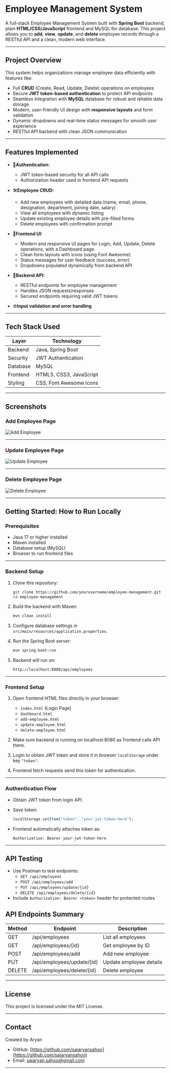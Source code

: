 
# Employee Management System

A full-stack Employee Management System built with **Spring Boot** backend, plain **HTML/CSS/JavaScript** frontend and MySQL for database. This project allows you to **add**, **view**, **update**, and **delete** employee records through a RESTful API and a clean, modern web interface.

---

## Project Overview

This system helps organizations manage employee data efficiently with features like:

- Full **CRUD** (Create, Read, Update, Delete) operations on employees
- Secure **JWT token-based authentication** to protect API endpoints
- Seamless integration with **MySQL** database for robust and reliable data storage.
- Modern, user-friendly UI design with **responsive layouts** and form validation
- Dynamic dropdowns and real-time status messages for smooth user experience
- RESTful API backend with clean JSON communication

---

## Features Implemented

- 🔐**Authentication:**
  - JWT token-based security for all API calls
  - Authorization header used in frontend API requests

- 🛠️**Employee CRUD:**
  - Add new employees with detailed data (name, email, phone, designation, department, joining date, salary)
  - View all employees with dynamic listing
  - Update existing employee details with pre-filled forms
  - Delete employees with confirmation prompt

- 🎨**Frontend UI:**
  - Modern and responsive UI pages for Login, Add, Update, Delete operations, with a Dashboard page.
  - Clean form layouts with icons (using Font Awesome)
  - Status messages for user feedback (success, error)
  - Dropdowns populated dynamically from backend API

- 🧩**Backend API:**
  - RESTful endpoints for employee management
  - Handles JSON requests/responses
  - Secured endpoints requiring valid JWT tokens

- ⚙️**Input validation and error handling**

---

## Tech Stack Used

| Layer          | Technology               |
|----------------|--------------------------|
| Backend        | Java, Spring Boot        |
| Security       | JWT Authentication       |
| Database       | MySQL                    |
| Frontend       | HTML5, CSS3, JavaScript  |
| Styling        | CSS, Font Awesome icons  |

---

## Screenshots

### Add Employee Page

![Add Employee](screenshots/add-employee.png)

---

### Update Employee Page

![Update Employee](screenshots/update-employee.png)

---

### Delete Employee Page

![Delete Employee](screenshots/delete-employee.png)

---

## Getting Started: How to Run Locally

### Prerequisites

- Java 17 or higher installed
- Maven installed
- Database setup (MySQL)
- Browser to run frontend files

---

### Backend Setup

1. Clone this repository:

   ```bash
   git clone https://github.com/yourusername/employee-management.git
   cd employee-management
   ```

2. Build the backend with Maven:

   ```bash
   mvn clean install
   ```

3. Configure database settings in `src/main/resources/application.properties`.

4. Run the Spring Boot server:

   ```bash
   mvn spring-boot:run
   ```

5. Backend will run on:

   ```
   http://localhost:8080/api/employees
   ```

---

### Frontend Setup

1. Open frontend HTML files directly in your browser:

   - `index.html` (Login Page)
   - `dashboard.html`
   - `add-employee.html`
   - `update-employee.html`
   - `delete-employee.html`

2. Make sure backend is running on localhost:8080 as frontend calls API there.

3. Login to obtain JWT token and store it in browser `localStorage` under key `"token"`.

4. Frontend fetch requests send this token for authentication.

---

### Authentication Flow

- Obtain JWT token from login API.
- Save token:

  ```js
  localStorage.setItem("token", "your-jwt-token-here");
  ```

- Frontend automatically attaches token as:

  ```
  Authorization: Bearer your-jwt-token-here
  ```

---

## API Testing

   - Use Postman to test endpoints:  
     - `GET /api/employees`  
     - `POST /api/employees/add`  
     - `PUT /api/employees/update/{id}`  
     - `DELETE /api/employees/delete/{id}`  
   - Include `Authorization: Bearer <token>` header for protected routes

## API Endpoints Summary

| Method | Endpoint                      | Description             |
|--------|-------------------------------|-------------------------|
| GET    | /api/employees                | List all employees       |
| GET    | /api/employees/{id}           | Get employee by ID       |
| POST   | /api/employees/add            | Add new employee         |
| PUT    | /api/employees/update/{id}   | Update employee details  |
| DELETE | /api/employees/delete/{id}   | Delete employee          |

---

## License

This project is licensed under the MIT License.

---

## Contact

Created by Aryan

- GitHub: [https://github.com/saiaryansahoo](https://github.com/saiaryansahoo)  
- Email: saiaryan.sahoo@gmail.com

---

<!-- Add screenshots folder with images `add-employee.png`, `update-employee.png`, `delete-employee.png` -->
